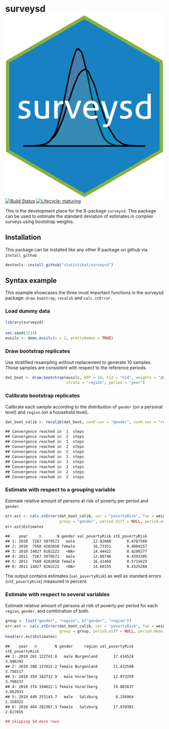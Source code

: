 
surveysd <img src="man/figures/logo.png" align="right" alt="" />
================================================================

[![Build Status](https://travis-ci.org/statistikat/surveysd.svg?branch=master)](https://travis-ci.org/statistikat/surveysd) [![Lifecycle: maturing](https://img.shields.io/badge/lifecycle-maturing-blue.svg)](https://www.tidyverse.org/lifecycle/#maturing)

<!--[![Coverage Status](https://coveralls.io/repos/github/statistikat/surveysd/badge.svg?branch=master)](https://coveralls.io/github/statistikat/surveysd?branch=master)-->
<!--[![CRAN](http://www.r-pkg.org/badges/version/surveysd)](https://CRAN.R-project.org/package=surveysd)-->
<!--[![Downloads](http://cranlogs.r-pkg.org/badges/surveysd)](https://CRAN.R-project.org/package=surveysd)-->
<!--[![Mentioned in Awesome Official Statistics ](https://awesome.re/mentioned-badge.svg)](http://www.awesomeofficialstatistics.org)-->
This is the development place for the R-package `surveysd`. This package can be used to estimate the standard deviation of estimates in complex surveys using bootstrap weights.

Installation
------------

This package can be installed like any other R package on github via `install_github`

``` r
devtools::install_github("statistikat/surveysd")
```

Syntax example
--------------

This example showcases the three most important functions in the surveysd package: `draw.boostrap`, `recalib` and `calc.stError`.

### Load dummy data

``` r
library(surveysd)

set.seed(1234)
eusilc <- demo.eusilc(n = 2, prettyNames = TRUE)
```

### Draw bootstrap replicates

Use stratified resampling without replacement to generate 10 samples. Those samples are consistent with respect to the reference periods.

``` r
dat_boot <- draw.bootstrap(eusilc, REP = 10, hid = "hid", weights = "pWeight", 
                           strata = "region", period = "year")
```

### Calibrate bootstrap replicates

Calibrate each sample according to the distribution of `gender` (on a personal level) and `region` (on a household level).

``` r
dat_boot_calib <- recalib(dat_boot, conP.var = "gender", conH.var = "region")
```

    ## Convergence reached in  1  steps 
    ## Convergence reached in  2  steps 
    ## Convergence reached in  1  steps 
    ## Convergence reached in  2  steps 
    ## Convergence reached in  2  steps 
    ## Convergence reached in  1  steps 
    ## Convergence reached in  3  steps 
    ## Convergence reached in  2  steps 
    ## Convergence reached in  2  steps 
    ## Convergence reached in  2  steps

### Estimate with respect to a grouping variable

Estimate relative amount of persons at risk of poverty per period and `gender`.

``` r
err.est <- calc.stError(dat_boot_calib, var = "povertyRisk", fun = weightedRatio,
                        group = "gender", period.diff = NULL, period.mean = NULL)
err.est$Estimates
```

    ##    year     n       N gender val_povertyRisk stE_povertyRisk
    ## 1: 2010  7267 3979572   male        12.02660       0.4787568
    ## 2: 2010  7560 4202650 female        16.73351       0.4804257
    ## 3: 2010 14827 8182222   <NA>        14.44422       0.4280277
    ## 4: 2011  7267 3979572   male        12.68746       0.4393305
    ## 5: 2011  7560 4202650 female        16.41404       0.5715623
    ## 6: 2011 14827 8182222   <NA>        14.60155       0.4325268

The output contains estimates (`val_povertyRisk`) as well as standard errors (`stE_povertyRisk`) measured in percent.

### Estimate with respect to several variables

Estimate relative amount of persons at risk of poverty per period for each `region`, `gender`, and combination of both.

``` r
group <- list("gender", "region", c("gender", "region"))
err.est <- calc.stError(dat_boot_calib, var = "povertyRisk", fun = weightedRatio,
                        group = group, period.diff = NULL, period.mean = NULL)
head(err.est$Estimates)
```

    ##    year   n        N gender     region val_povertyRisk stE_povertyRisk
    ## 1: 2010 261 122741.8   male Burgenland       17.414524        3.996392
    ## 2: 2010 288 137822.2 female Burgenland       21.432598        3.750117
    ## 3: 2010 359 182732.9   male Vorarlberg       12.973259        3.790237
    ## 4: 2010 374 194622.1 female Vorarlberg       19.883637        3.662933
    ## 5: 2010 440 253143.7   male   Salzburg        9.156964        1.350321
    ## 6: 2010 484 282307.3 female   Salzburg       17.939382        2.627855

``` r
## skipping 54 more rows
```
